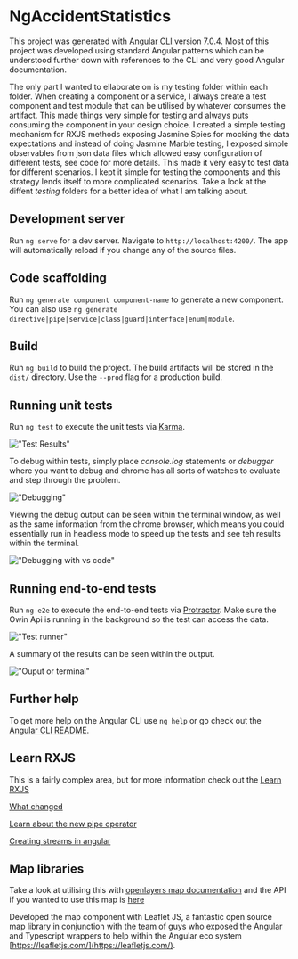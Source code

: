 # NgAccidentStatistics

This project was generated with [Angular CLI](https://github.com/angular/angular-cli) version 7.0.4. Most of this project was developed using standard Angular patterns which can be understood further down with references to the CLI and very good Angular documentation.

The only part I wanted to ellaborate on is my testing folder within each folder. When creating a component or a service, I always create a test component and test module that can be utilised by whatever consumes the artifact. This made things very simple for testing and always puts consuming the component in your design choice. I created a simple testing mechanism for RXJS methods exposing Jasmine Spies for mocking the data expectations and instead of doing Jasmine Marble testing, I exposed simple observables from json data files which allowed easy configuration of different tests, see code for more details. This made it very easy to test data for different scenarios. I kept it simple for testing the components and this strategy lends itself to more complicated scenarios. Take a look at the diffent *testing* folders for a better idea of what I am talking about.

## Development server

Run `ng serve` for a dev server. Navigate to `http://localhost:4200/`. The app will automatically reload if you change any of the source files.

## Code scaffolding

Run `ng generate component component-name` to generate a new component. You can also use `ng generate directive|pipe|service|class|guard|interface|enum|module`.

## Build

Run `ng build` to build the project. The build artifacts will be stored in the `dist/` directory. Use the `--prod` flag for a production build.

## Running unit tests

Run `ng test` to execute the unit tests via [Karma](https://karma-runner.github.io).

!["Test Results"](screenshots/TestResults.png)

To debug within tests, simply place *console.log* statements or *debugger* where you want to debug and chrome has all sorts of watches to evaluate and step through the problem.

!["Debugging"](screenshots/DebuggingKarmaWithChrome.png)

Viewing the debug output can be seen within the terminal window, as well as the same information from the chrome browser, which means you could essentially run in headless mode to speed up the tests and see teh results within the terminal.

!["Debugging with vs code"](screenshots/VSCodeDebugging.png)

## Running end-to-end tests

Run `ng e2e` to execute the end-to-end tests via [Protractor](http://www.protractortest.org/). Make sure the Owin Api is running in the background so the test can access the data.

!["Test runner"](screenshots/e2eTestRunner.png)

A summary of the results can be seen within the output.

!["Ouput or terminal"](screenshots/e2eTerminal.png)


## Further help

To get more help on the Angular CLI use `ng help` or go check out the [Angular CLI README](https://github.com/angular/angular-cli/blob/master/README.md).

## Learn RXJS

This is a fairly complex area, but for more information check out the 
[Learn RXJS](https://www.learnrxjs.io/)

[What changed](https://www.academind.com/learn/javascript/rxjs-6-what-changed/)

[Learn about the new pipe operator](https://github.com/ReactiveX/rxjs/blob/master/doc/pipeable-operators.md)

[Creating streams in angular](https://blog.angularindepth.com/the-extensive-guide-to-creating-streams-in-rxjs-aaa02baaff9a)

## Map libraries

Take a look at utilising this with [openlayers map documentation](https://openlayers.org/en/latest/apidoc/) and the API if you wanted to use this map is [here](https://github.com/openlayers/openlayers)

Developed the map component with Leaflet JS, a fantastic open source map library in conjunction with the team of guys who exposed the Angular and Typescript wrappers to help within the Angular eco system [https://leafletjs.com/](https://leafletjs.com/).
